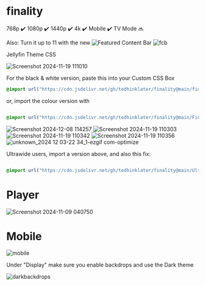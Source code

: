 # finality 
768p :heavy_check_mark: 1080p :heavy_check_mark: 1440p :heavy_check_mark: 4k :heavy_check_mark: Mobile :heavy_check_mark: TV Mode :soon:

Also: Turn it up to 11 with the new ![Featured Content Bar](https://github.com/tedhinklater/Jellyfin-Featured-Content-Bar) 
![fcb](https://github.com/user-attachments/assets/cc67f2b1-7067-44c9-b789-6b1b420d50f2)

Jellyfin Theme CSS

![Screenshot 2024-11-19 111010](https://github.com/user-attachments/assets/b15bcd89-a2db-4fca-ab93-f294699c4f8f)

For the black & white version, paste this into your Custom CSS Box

```css
@import url("https://cdn.jsdelivr.net/gh/tedhinklater/finality@main/finality.css");

```

or, import the colour version with

```css

@import url("https://cdn.jsdelivr.net/gh/tedhinklater/finality@main/Finality-Coloured.css");

```

![Screenshot 2024-12-08 114257](https://github.com/user-attachments/assets/8994422c-7bc3-4b72-b725-da73bfa2712a)
![Screenshot 2024-11-19 110303](https://github.com/user-attachments/assets/64cfce62-44fb-40e4-b0c9-070c9f3c5f70)
![Screenshot 2024-11-19 110342](https://github.com/user-attachments/assets/1a1380a9-b38a-4661-b0d4-b4d9ac1ee74a)
![Screenshot 2024-11-19 110356](https://github.com/user-attachments/assets/b0b21dc4-8654-41af-9382-6e7885812f5e)
![unknown_2024 12 03-22 34_1-ezgif com-optimize](https://github.com/user-attachments/assets/a855e512-de32-44f0-b81f-edb05af0c4a3)

Ultrawide users, import a version above, and also this fix: 

```css

@import url("https://cdn.jsdelivr.net/gh/tedhinklater/finality@main/UltrawideFix.css");

```

# Player 
![Screenshot 2024-11-09 040750](https://github.com/user-attachments/assets/8569475b-c90d-4a42-8f5e-aea786a78105)

# Mobile
![mobile](https://github.com/tedhinklater/finality/assets/66086488/a0fb2aec-2794-4d68-b96c-9a144844729a)

Under "Display" make sure you enable backdrops and use the Dark theme

![darkbackdrops](https://github.com/user-attachments/assets/b69b1143-22c1-48df-b8e5-5aaa1869a97f)
